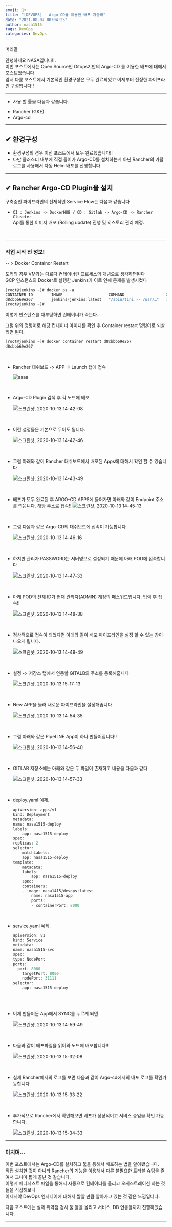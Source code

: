 ```yaml
---
emoji: 🤦‍♂️
title: "[DEVOPS] - Argo-CD를 이용한 배포 자동화"
date: "2021-08-07 00:04:25"
author: nasa1515
tags: DevOps
categories: DevOps
---
```



머리말  

안녕하세요 NASA입니다!!.  
이번 포스트에서는 Open Source인 Gitops기반의 Argo-CD 를 이용한 배포에 대해서 포스트했습니다  
앞서 다룬 포스트에서 기본적인 환경구성은 모두 완료되었고 이제부터 진정한 파이프라인 구성입니다!!

---

* 사용 할 툴을 다음과 같습니다.  

- Rancher (GKE)
- Argo-cd

---

## ✔ 환경구성 

* 환경구성의 경우 이전 포스트에서 모두 완료했습니다!!
* 다만 클러스터 내부에 직접 들어가 Argo-CD를 설치하는게 아닌 Rancher의 카탈로그를 사용해서 자동 Helm 배포를 진행합니다


---

## ✔ Rancher Argo-CD Plugin을 설치


구축중인 파이프라인의 전제적인 Service Flow는 다음과 같습니다

* ``CI : Jenkins -> DockerHUB / CD : Gitlab -> Argo-CD -> Rancher Cluseter``   \
Api를 통한 이미지 배포 (Rolling update) 진행 및 히스토리 관리 예정.

<br/>

----

### 작업 시작 전 정보! 
-- > Docker Containor Restart

도커의 경우 VM과는 다르다 컨테이너란 프로세스의 개념으로 생각하면된다  
GCP 인스턴스의 Docker로 실행한 Jenkins가 이로 인해 문제를 발생시켰다

```cs
[root@jenkins ~]# docker ps -a
CONTAINER ID        IMAGE                    COMMAND                  CREATED             STATUS                      PORTS               NAMES
d8cbbb69e267        jenkins/jenkins:latest   "/sbin/tini -- /usr/…"   18 hours ago        Exited (143) 17 hours ago                       jenkins
[root@jenkins ~]# 
```
이렇게 인스턴스를 재부팅하면 컨테이너가 죽는다...

그럼 위의 명령어로 해당 컨테이너 아이디를 확인 후 Container restart 명령어로 되살리면 된다.

```cs
[root@jenkins ~]# docker container restart d8cbbb69e267
d8cbbb69e267
```

<br/>


* Rancher 대쉬보드 -> APP -> Launch 탭에 접속

    ![aaaa](https://user-images.githubusercontent.com/69498804/95819968-285be800-0d62-11eb-810c-34a4666edeac.png)



<br/>

* Argo-CD Plugin 검색 후 각 노드에 배포

   ![스크린샷, 2020-10-13 14-42-08](https://user-images.githubusercontent.com/69498804/95820019-47f31080-0d62-11eb-8b41-3952f785acac.png)


<br/>

* 이런 설정들은 기본으로 두어도 됩니다.

    ![스크린샷, 2020-10-13 14-42-46](https://user-images.githubusercontent.com/69498804/95820058-5e00d100-0d62-11eb-8110-10b3149c4826.png)


<br/>

* 그럼 아래와 같이 Rancher 대쉬보드에서 배포된 Apps에 대해서 확인 할 수 있습니다

    ![스크린샷, 2020-10-13 14-43-49](https://user-images.githubusercontent.com/69498804/95820133-838dda80-0d62-11eb-84d2-7ee6115b69cf.png)



<br/>

* 배포가 모두 완료된 후 ARGO-CD APPS에 들어가면 아래와 같이 Endpoint 주소를 띄웁니다.
    해당 주소로 접속!!
    ![스크린샷, 2020-10-13 14-45-13](https://user-images.githubusercontent.com/69498804/95820242-b6d06980-0d62-11eb-8bc9-5f0705adeb23.png)



<br/>

* 그럼 다음과 같은 Argo-CD의 대쉬보드에 접속이 가능합니다.


    ![스크린샷, 2020-10-13 14-46-16](https://user-images.githubusercontent.com/69498804/95820317-db2c4600-0d62-11eb-8789-ef49d07cc6c6.png)


<br/>

* 하지만 관리자 PASSWORD는 서버명으로 설정되기 때문에 아래 POD에 접속합니다

    ![스크린샷, 2020-10-13 14-47-33](https://user-images.githubusercontent.com/69498804/95820435-0a42b780-0d63-11eb-8bb3-9c73de758bbd.png)


<br/>

* 아래 POD의 전체 ID가 현재 관리자(ADMIN) 계정의 패스워드입니다. 입력 후 접속!!

    ![스크린샷, 2020-10-13 14-48-38](https://user-images.githubusercontent.com/69498804/95820534-3100ee00-0d63-11eb-8460-26824e97e779.png)


<br/>

* 정상적으로 접속이 되었다면 아래와 같이 배포 파이프라인을 설정 할 수 있는 창이 나오게 됩니다.

    ![스크린샷, 2020-10-13 14-49-49](https://user-images.githubusercontent.com/69498804/95820622-5aba1500-0d63-11eb-9f27-1ac1fdc3b5d4.png)



<br/>

* 설정 -> 저장소 탭에서 연동할 GITALB의 주소를 등록해줍니다


    ![스크린샷, 2020-10-13 15-17-13](https://user-images.githubusercontent.com/69498804/95822592-2d6f6600-0d67-11eb-8e0f-da14e9b434dd.png)



<br/>

* New APP을 눌러 새로운 파이프라인을 설정해줍니다


    ![스크린샷, 2020-10-13 14-54-35](https://user-images.githubusercontent.com/69498804/95820959-0499a180-0d64-11eb-832f-bf6a4f4fb2a8.png)



<br/>

* 그럼 아래와 같은 PipeLINE App이 하나 만들어집니다!!

    ![스크린샷, 2020-10-13 14-56-40](https://user-images.githubusercontent.com/69498804/95821114-4fb3b480-0d64-11eb-94a1-eaa4df36079a.png)


<br/>

* GITLAB 저장소에는 아래와 같은 두 파일이 존재하고 내용을 다음과 같다

    ![스크린샷, 2020-10-13 14-57-33](https://user-images.githubusercontent.com/69498804/95821188-6fe37380-0d64-11eb-9d94-76b0837a8d56.png)


<br/>

* deploy.yaml 예제.

    ```cs
    apiVersion: apps/v1
    kind: Deployment
    metadata:
    name: nasa1515-deploy
    labels:
        app: nasa1515-deploy
    spec:
    replicas: 2
    selector:
        matchLabels:
        app: nasa1515-deploy
    template:
        metadata:
        labels:
            app: nasa1515-deploy
        spec:
        containers:
        - image: nasa1415/devops:latest
            name: nasa1515-app
            ports:
            - containerPort: 8000
    ```

<br/>

* service.yaml 예제.

    ```cs
    apiVersion: v1
    kind: Service
    metadata:
    name: nasa1515-svc
    spec:
    type: NodePort
    ports:
    - port: 8080
        targetPort: 8000
        nodePort: 31111
    selector:
        app: nasa1515-deploy
    ```

<br/>

<br/>

* 이제 만들어둔 App에서 SYNC를 누르게 되면


    ![스크린샷, 2020-10-13 14-59-49](https://user-images.githubusercontent.com/69498804/95821383-c0f36780-0d64-11eb-8691-2538c3b7bc85.png)



<br/>

* 다음과 같이 배포파일을 읽어와 노드에 배포합니다!!

    ![스크린샷, 2020-10-13 15-32-08](https://user-images.githubusercontent.com/69498804/95823833-4547e980-0d69-11eb-842b-ea9e04341594.png)


<br/>


* 실제 Rancher에서의 로그를 보면 다음과 같이 Argo-cd에서의 배포 로그를 확인가능합니다

    ![스크린샷, 2020-10-13 15-33-22](https://user-images.githubusercontent.com/69498804/95823941-72949780-0d69-11eb-8e65-d016680a0a4e.png)


<br/>

* 추가적으로 Rancher에서 확인해보면 배포가 정상적이고 서비스 중임을 확인 가능합니다.

    ![스크린샷, 2020-10-13 15-34-33](https://user-images.githubusercontent.com/69498804/95824040-9b1c9180-0d69-11eb-9c5b-4b09b626218a.png)

----

### 마치며…  

이번 포스트에서는 Argo-CD를 설치하고 툴을 통해서 배포하는 법을 알아봤습니다.  
직접 설치한 것이 아니라 Rancher의 기능을 이용해서 다른 불필요한 트러블 슈팅을 줄여서 그나마 짧게 끝난 것 같습니다.    
 이렇게 메니페스트 파일을 통해서 자동으로 컨테이너를 올리고 오케스트레이션 하는 것들을 직접해보니  
 이제서야 DevOps 엔지니어에 대해서 쌀알 만큼 알아가고 있는 것 같은 느낌입니다. 

다음 포스트에는 실제 취약점 검사 툴 들을 올리고 서비스, DB 연동들까지 진행하겠습니다.

---

```toc
```